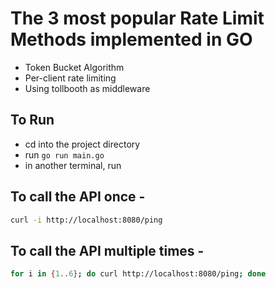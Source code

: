 
# The 3 most popular Rate Limit Methods implemented in GO

- Token Bucket Algorithm
- Per-client rate limiting
- Using tollbooth as middleware

## To Run

- cd into the project directory
- run `go run main.go`
- in another terminal, run

## To call the API once - 
```bash
curl -i http://localhost:8080/ping
```
## To call the API multiple times - 

```bash
for i in {1..6}; do curl http://localhost:8080/ping; done
```